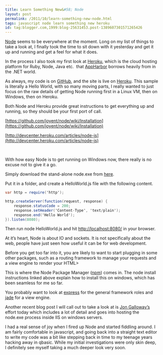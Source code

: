```yaml
---
title: Learn Something New&#58; Node
layout: post
permalink: /2011/10/learn-something-new-node.html
tags: javascript node learn something new heroku
id: tag:blogger.com,1999:blog-25631453.post-1389607301571265426
---
```



[Node](http://nodejs.org/) seems to be everywhere at the moment. Long on my list of things to take a look at, I finally took the time to sit down with it yesterday and get it up and running and get a feel for what it does.  
  
In the process I also took my first look at [Heroku](http://www.heroku.com/), which is the cloud hosting platform for Ruby, Node, Java etc.  that [AppHarbor](https://appharbor.com/) borrows heavily from in the .NET world.  
  
As always, my code is on [GitHub](https://github.com/csainty/Node.Test), and the site is live on [Heroku](http://blooming-mist-4131.herokuapp.com/). This sample is literally a Hello World, with so many moving parts, I really wanted to just focus on the raw details of getting Node running first in a Linux VM, then on Windows, then on Heroku.  
  
Both Node and Heroku provide great instructions to get everything up and running, so they should be your first port of call.  
  
[https://github.com/joyent/node/wiki/Installation](https://github.com/joyent/node/wiki/Installation)  
  
[http://devcenter.heroku.com/articles/node-js](http://devcenter.heroku.com/articles/node-js)  
  
   
  
With how easy Node is to get running on Windows now, there really is no excuse not to give it a go.  
  
Simply download the stand-alone node.exe from [here](http://nodejs.org/dist/v0.5.9/node.exe).  
  
Put it in a folder, and create a HelloWorld.js file with the following content.  
  

```csharp
var http = require('http');

http.createServer(function(request, response) {
	response.statusCode = 200;
	response.setHeader('Content-Type', 'text/plain');
	response.end('Hello World');
}).listen(8080);
```  
  
  
Then run node HelloWorld.js and hit [http://localhost:8080/](http://localhost:8080/) in your browser.  
  
At it’s heart, Node is about IO and sockets. It is not specifically about the web, people have just seen how useful it can be for web development.  
  
Before you get too far into it, you are likely to want to start plugging in some other packages, such as a routing framework to manage your requests and a view engine to render your HTML>   
  
This is where the Node Package Manager ([npm](http://npmjs.org/)) comes in. The node install instructions linked above explain how to install this on windows, which has been seamless for me so far.  
  
You probably want to look at [express](http://expressjs.com/) for the general framework roles and [jade](http://jade-lang.com/) for a view engine.  
  
Another recent blog post I will call out to take a look at is [Jon Galloway’s](http://weblogs.asp.net/jgalloway/archive/2011/10/26/using-node-js-in-an-asp-net-mvc-application-with-iisnode.aspx) effort today which includes a lot of detail and goes into hosting the node.exe process inside IIS on windows servers.  
  
I had a real sense of joy when I fired up Node and started fiddling around. I am fairly comfortable in javascript, and going back into a straight text editor to write my code was a bit like stepping back in time to my teenage years hacking away in qbasic. While my initial investigations were only skin deep, I definitely see myself taking a much deeper look very soon.  
  
